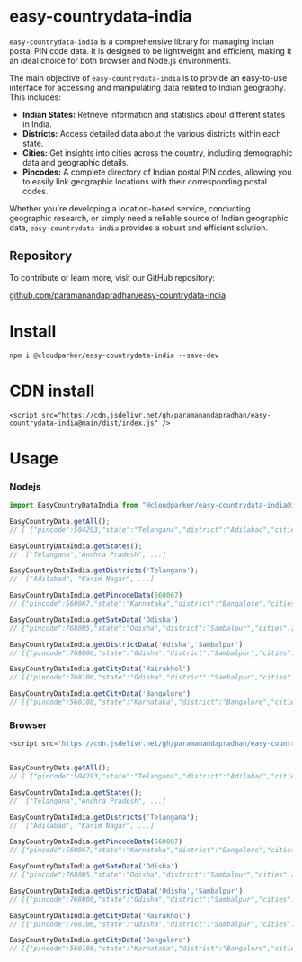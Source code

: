 # easy-countrydata-india

`easy-countrydata-india` is a comprehensive library for managing Indian postal PIN code data. It is designed to be lightweight and efficient, making it an ideal choice for both browser and Node.js environments.

The main objective of `easy-countrydata-india` is to provide an easy-to-use interface for accessing and manipulating data related to Indian geography. This includes:

- **Indian States:** Retrieve information and statistics about different states in India.
- **Districts:** Access detailed data about the various districts within each state.
- **Cities:** Get insights into cities across the country, including demographic data and geographic details.
- **Pincodes:** A complete directory of Indian postal PIN codes, allowing you to easily link geographic locations with their corresponding postal codes.

Whether you're developing a location-based service, conducting geographic research, or simply need a reliable source of Indian geographic data, `easy-countrydata-india` provides a robust and efficient solution.

## Repository

To contribute or learn more, visit our GitHub repository: 

[github.com/paramanandapradhan/easy-countrydata-india](https://github.com/paramanandapradhan/easy-countrydata-india)

# Install 

```
npm i @cloudparker/easy-countrydata-india --save-dev
```

# CDN install

```
<script src="https://cdn.jsdelivr.net/gh/paramanandapradhan/easy-countrydata-india@main/dist/index.js" />
```

# Usage

### Nodejs
```js
import EasyCountryDataIndia from "@cloudparker/easy-countrydata-india@1.0.0";

EasyCountryData.getAll();
// [ {"pincode":504293,"state":"Telangana","district":"Adilabad","cities":["Asifabad"]}, ...]

EasyCountryDataIndia.getStates();
//  ["Telangana","Andhra Pradesh", ...]

EasyCountryDataIndia.getDistricts('Telangana');
//  ["Adilabad", "Karim Nagar", ...]

EasyCountryDataIndia.getPincodeData(560067)
// {"pincode":560067,"state":"Karnataka","district":"Bangalore","cities":["Hosakote","Kadugodi"]}

EasyCountryDataIndia.getSateData('Odisha')
// {"pincode":768005,"state":"Odisha","district":"Sambalpur","cities":["Maneswar","Dhanupali"]}, ...]

EasyCountryDataIndia.getDistrictData('Odisha','Sambalpur')
// [{"pincode":768006,"state":"Odisha","district":"Sambalpur","cities":["Dhankauda","Remed"]},

EasyCountryDataIndia.getCityData('Rairakhol')
// [{"pincode":768106,"state":"Odisha","district":"Sambalpur","cities":["Rairakhol"]}]

EasyCountryDataIndia.getCityData('Bangalore')
// [{"pincode":560108,"state":"Karnataka","district":"Bangalore","cities":["Bangalore"]},{"pincode":560004,"state":"Karnataka","district":"Bangalore","cities":["Bangalore"]}, ....]

```

### Browser
```js
<script src="https://cdn.jsdelivr.net/gh/paramanandapradhan/easy-countrydata-india@main/dist/index.js" />


EasyCountryData.getAll();
// [ {"pincode":504293,"state":"Telangana","district":"Adilabad","cities":["Asifabad"]}, ...]

EasyCountryDataIndia.getStates();
//  ["Telangana","Andhra Pradesh", ...]

EasyCountryDataIndia.getDistricts('Telangana');
//  ["Adilabad", "Karim Nagar", ...]

EasyCountryDataIndia.getPincodeData(560067)
// {"pincode":560067,"state":"Karnataka","district":"Bangalore","cities":["Hosakote","Kadugodi"]}

EasyCountryDataIndia.getSateData('Odisha')
// {"pincode":768005,"state":"Odisha","district":"Sambalpur","cities":["Maneswar","Dhanupali"]}, ...]

EasyCountryDataIndia.getDistrictData('Odisha','Sambalpur')
// [{"pincode":768006,"state":"Odisha","district":"Sambalpur","cities":["Dhankauda","Remed"]},

EasyCountryDataIndia.getCityData('Rairakhol')
// [{"pincode":768106,"state":"Odisha","district":"Sambalpur","cities":["Rairakhol"]}]

EasyCountryDataIndia.getCityData('Bangalore')
// [{"pincode":560108,"state":"Karnataka","district":"Bangalore","cities":["Bangalore"]},{"pincode":560004,"state":"Karnataka","district":"Bangalore","cities":["Bangalore"]}, ....]

```
